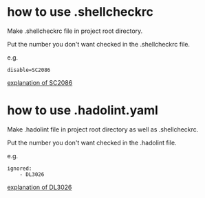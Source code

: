 # how to use .shellcheckrc

Make .shellcheckrc file in project root directory.

Put the number you don't want checked in the .shellcheckrc file.

e.g.
```.shellcheckrc
disable=SC2086
```
[explanation of SC2086](https://github.com/koalaman/shellcheck/wiki/SC2086)

# how to use .hadolint.yaml

Make .hadolint file in project root directory as well as .shellcheckrc.

Put the number you don't want checked in the .hadolint file.

e.g.
```.hadolint
ignored:
    - DL3026
```
[explanation of DL3026](https://github.com/hadolint/hadolint/wiki/DL3026)
